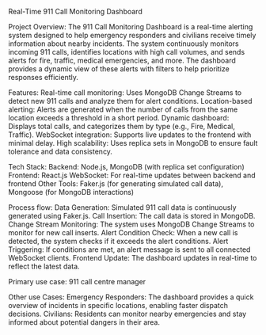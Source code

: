 Real-Time 911 Call Monitoring Dashboard

Project Overview:
The 911 Call Monitoring Dashboard is a real-time alerting system designed to help emergency responders and civilians receive timely information about nearby incidents. The system continuously monitors incoming 911 calls, identifies locations with high call volumes, and sends alerts for fire, traffic, medical emergencies, and more. The dashboard provides a dynamic view of these alerts with filters to help prioritize responses efficiently.

Features:
Real-time call monitoring: Uses MongoDB Change Streams to detect new 911 calls and analyze them for alert conditions.
Location-based alerting: Alerts are generated when the number of calls from the same location exceeds a threshold in a short period.
Dynamic dashboard: Displays total calls, and categorizes them by type (e.g., Fire, Medical, Traffic).
WebSocket integration: Supports live updates to the frontend with minimal delay.
High scalability: Uses replica sets in MongoDB to ensure fault tolerance and data consistency.

Tech Stack:
Backend: Node.js, MongoDB (with replica set configuration)
Frontend: React.js
WebSocket: For real-time updates between backend and frontend
Other Tools: Faker.js (for generating simulated call data), Mongoose (for MongoDB interactions)

Process flow:
Data Generation: Simulated 911 call data is continuously generated using Faker.js.
Call Insertion: The call data is stored in MongoDB.
Change Stream Monitoring: The system uses MongoDB Change Streams to monitor for new call inserts.
Alert Condition Check: When a new call is detected, the system checks if it exceeds the alert conditions.
Alert Triggering: If conditions are met, an alert message is sent to all connected WebSocket clients.
Frontend Update: The dashboard updates in real-time to reflect the latest data.

Primary use case: 911 call centre manager

Other use Cases:
Emergency Responders: The dashboard provides a quick overview of incidents in specific locations, enabling faster dispatch decisions.
Civilians: Residents can monitor nearby emergencies and stay informed about potential dangers in their area.
